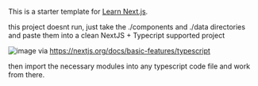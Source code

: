 This is a starter template for [Learn Next.js](https://nextjs.org/learn).

this project doesnt run, just take the ./components and ./data directories and paste them into a clean NextJS + Typecript supported project

![image](https://user-images.githubusercontent.com/15958097/133114315-670ce7e7-d061-4acb-8bbc-45aac620dc5a.png)
via https://nextjs.org/docs/basic-features/typescript

then import the necessary modules into any typescript code file and work from there.

